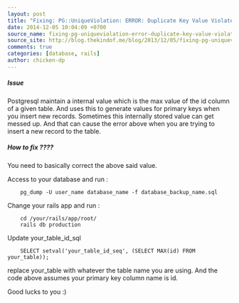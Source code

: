 ```yaml
---
layout: post
title: "Fixing: PG::UniqueViolation: ERROR: Duplicate Key Value Violates Unique Constraint 'Your_table_name_pkey'"
date: 2014-12-05 10:04:09 +0700
source_name: fixing-pg-uniqueviolation-error-duplicate-key-value-violates-unique-constraint
source_site: http://blog.thekindof.me/blog/2013/12/05/fixing-pg-uniqueviolation-error-duplicate-key-value-violates-unique-constraint/
comments: true
categories: [database, rails]
author: chicken-dp 
---
```


##### Issue

Postgresql maintain a internal value which is the max value of the id column of a given table. And uses this to generate values for primary keys when you insert new records. Sometimes this internally stored value can get messed up. And that can cause the error above when you are trying to insert a new record to the table.

##### How to fix ????

You need to basically correct the above said value.

Access to your database and run :

```
	pg_dump -U user_name database_name -f database_backup_name.sql

```

Change your rails app and run :

```
	cd /your/rails/app/root/
	rails db production
```

Update your_table_id_sql

```
	SELECT setval('your_table_id_seq', (SELECT MAX(id) FROM your_table));
```

replace your_table with whatever the table name you are using. And the code above assumes your primary key column name is id.

Good lucks to you :) 
